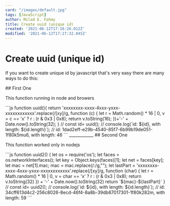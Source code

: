 ```yaml
---
card: "/images/default.jpg"
tags: [JavaScript]
author: Milad E. Fahmy
title: Create uuid (unique id)
created: '2021-06-12T17:16:26.012Z'
modified: '2021-06-12T17:27:32.045Z'
---
```

# Create uuid (unique id)
<p>If you want to create unique id by javascript that's
very easy there are many ways to do this: </p>
## First One
<p>This function running in node and browers</p>
```js
function uuid(){
return 'xxxxxxxx-xxxx-4xxx-yxxx-xxxxxxxxxxxx'.replace(/[xy]/g,
function (c) {
let r = Math.random() * 16 | 0, v = c == 'x' ? r : (r & 0x3 | 0x8);
return v.toString(16);
})+'-' + Date.now().toString(32);
}
// const id= uuid();
// console.log(`id: ${id}, with length: ${id.length}`);
// id: 1dad2eff-e29b-4540-85f7-6b99b19de051-1f80k5mu6, with length: 46
```
____________
## Second One
<p> This function worked only in nodejs </p>
```js
function uuid2() {
let os = require('os');
let faces = os.networkInterfaces();
let key = Object.keys(faces)[1];
let net = faces[key];
let mac = net[1].mac;
mac = mac.replace(/:/g,"");
let lastPart =  'xxxxxxxx-xxxx-4xxx-yxxx-xxxxxxxxxxxx'.replace(/[xy]/g, function (char) {
let r = Math.random() * 16 | 0, v = char == 'x' ? r : (r & 0x3 | 0x8);
return v.toString(32)
}) + '-' + Date.now().toString(32)
return `${mac}-${lastPart}`
}
// const id= uuid2();
// console.log(`id: ${id}, with length: ${id.length}`);
// id: 34cff613d4c2-256c8026-8ecd-46f4-8a8b-39db67017301-1f80k282m, with length: 59
```
